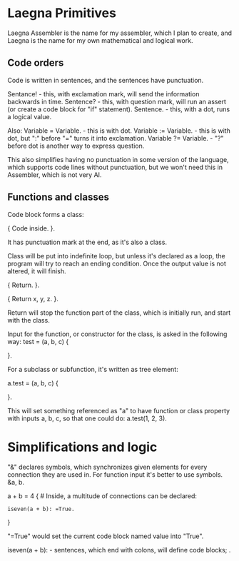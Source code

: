 # Laegna Primitives

Laegna Assembler is the name for my assembler, which I plan to create, and Laegna is the name for my own mathematical and logical work.

## Code orders

Code is written in sentences, and the sentences have punctuation.

Sentance! - this, with exclamation mark, will send the information backwards in time.
Sentence? - this, with question mark, will run an assert (or create a code block for "if" statement).
Sentence. - this, with a dot, runs a logical value.

Also:
Variable = Variable. - this is with dot.
Variable := Variable. - this is with dot, but ":" before "=" turns it into exclamation.
Variable ?= Variable. - "?" before dot is another way to express question.

This also simplifies having no punctuation in some version of the language, which supports code lines without punctuation, but we won't need this in Assembler, which is not very AI.

## Functions and classes

Code block forms a class:

{
    Code inside.
}.

It has punctuation mark at the end, as it's also a class.

Class will be put into indefinite loop, but unless it's declared as a loop, the program will try to reach an ending condition. Once the output value is not altered, it will finish.

{
    Return.
}.

{
    Return x, y, z.
}.

Return will stop the function part of the class, which is initially run, and start with the class.

Input for the function, or constructor for the class, is asked in the following way:
test = (a, b, c) {

}.

For a subclass or subfunction, it's written as tree element:

a.test = (a, b, c) {

}.

This will set something referenced as "a" to have function or class property with inputs a, b, c, so that one could do:
a.test(1, 2, 3).

# Simplifications and logic

"&" declares symbols, which synchronizes given elements for every connection they are used in. For function input it's better to use symbols.
&a, b.

a + b = 4 {
    # Inside, a multitude of connections can be declared:

    iseven(a + b): =True.
}

"=True" would set the current code block named value into "True".

iseven(a + b): - sentences, which end with colons, will define code blocks; .